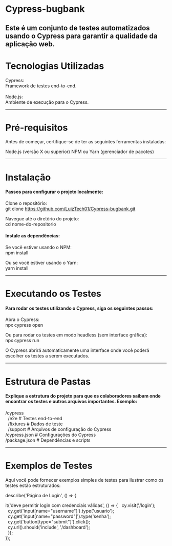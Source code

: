 # Cypress-bugbank
Este é um conjunto de testes automatizados usando o Cypress para garantir a qualidade da aplicação web.
------------------------------------------------------------------------------------------------------------

# Tecnologias Utilizadas
Cypress:<br>
Framework de testes end-to-end.<br><br>
Node.js:<br>
Ambiente de execução para o Cypress.

------------------------------------------------------------------------------------------------------------
# Pré-requisitos
Antes de começar, certifique-se de ter as seguintes ferramentas instaladas:

Node.js (versão X ou superior)
NPM ou Yarn (gerenciador de pacotes)

------------------------------------------------------------------------------------------------------------
# Instalação
#### Passos para configurar o projeto localmente:

Clone o repositório:<br>
git clone https://github.com/LuizTech01/Cypress-bugbank.git

Navegue até o diretório do projeto:<br>
cd nome-do-repositorio

#### Instale as dependências:<br>

Se você estiver usando o NPM:<br>
npm install

Ou se você estiver usando o Yarn:<br>
yarn install

------------------------------------------------------------------------------------------------------------
# Executando os Testes
#### Para rodar os testes utilizando o Cypress, siga os seguintes passos:

Abra o Cypress:<br>
npx cypress open

Ou para rodar os testes em modo headless (sem interface gráfica):<br>
npx cypress run

O Cypress abrirá automaticamente uma interface onde você poderá escolher os testes a serem executados.

------------------------------------------------------------------------------------------------------------
# Estrutura de Pastas
#### Explique a estrutura do projeto para que os colaboradores saibam onde encontrar os testes e outros arquivos importantes. Exemplo:

/cypress<br>
&nbsp;&nbsp;/e2e            # Testes end-to-end<br>
&nbsp;&nbsp;/fixtures       # Dados de teste<br>
&nbsp;&nbsp;/support        # Arquivos de configuração do Cypress<br>
/cypress.json      # Configurações do Cypress<br>
/package.json      # Dependências e scripts

------------------------------------------------------------------------------------------------------------
# Exemplos de Testes
Aqui você pode fornecer exemplos simples de testes para ilustrar como os testes estão estruturados:

describe('Página de Login', () => {

  it('deve permitir login com credenciais válidas', () => {
  &nbsp;&nbsp;cy.visit('/login');<br>
  &nbsp;&nbsp;cy.get('input[name="username"]').type('usuario');<br>
  &nbsp;&nbsp;cy.get('input[name="password"]').type('senha');<br>
  &nbsp;&nbsp;cy.get('button[type="submit"]').click();<br>
  &nbsp;&nbsp;cy.url().should('include', '/dashboard');<br>
  &nbsp;&nbsp;});<br>
});
